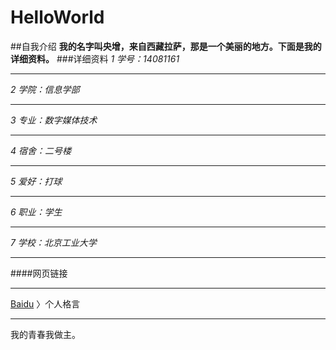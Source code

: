# HelloWorld
##自我介绍
**我的名字叫央增，来自西藏拉萨，那是一个美丽的地方。下面是我的详细资料。**
###详细资料
*1 学号：14081161*
***
*2 学院：信息学部*
***
*3 专业：数字媒体技术*
***
*4 宿舍：二号楼*
***
*5 爱好：打球*
***
*6 职业：学生*
***
*7 学校：北京工业大学*
***
####网页链接
***
[Baidu](http://baidu.com) 
〉个人格言
***
我的青春我做主。

